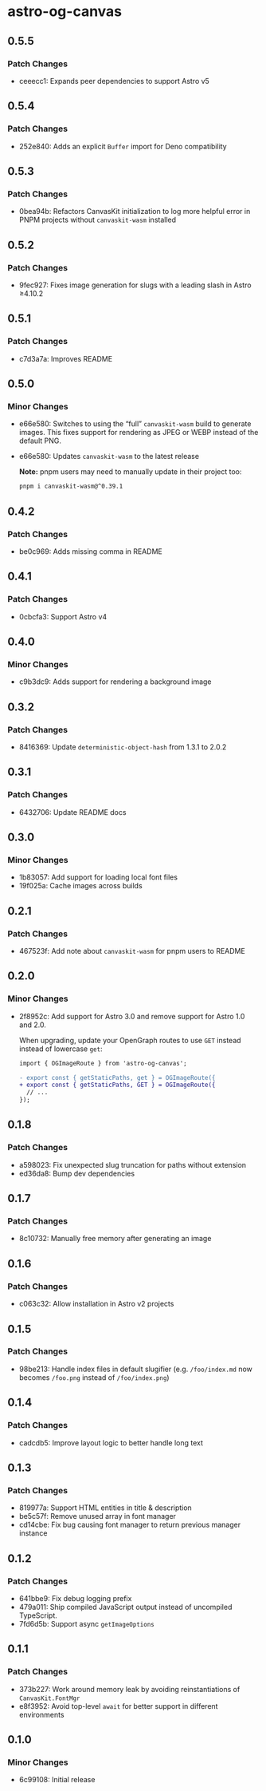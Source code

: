 # astro-og-canvas

## 0.5.5

### Patch Changes

- ceeecc1: Expands peer dependencies to support Astro v5

## 0.5.4

### Patch Changes

- 252e840: Adds an explicit `Buffer` import for Deno compatibility

## 0.5.3

### Patch Changes

- 0bea94b: Refactors CanvasKit initialization to log more helpful error in PNPM projects without `canvaskit-wasm` installed

## 0.5.2

### Patch Changes

- 9fec927: Fixes image generation for slugs with a leading slash in Astro ≥4.10.2

## 0.5.1

### Patch Changes

- c7d3a7a: Improves README

## 0.5.0

### Minor Changes

- e66e580: Switches to using the “full” `canvaskit-wasm` build to generate images. This fixes support for rendering as JPEG or WEBP instead of the default PNG.
- e66e580: Updates `canvaskit-wasm` to the latest release

  **Note:** pnpm users may need to manually update in their project too:

  ```sh
  pnpm i canvaskit-wasm@^0.39.1
  ```

## 0.4.2

### Patch Changes

- be0c969: Adds missing comma in README

## 0.4.1

### Patch Changes

- 0cbcfa3: Support Astro v4

## 0.4.0

### Minor Changes

- c9b3dc9: Adds support for rendering a background image

## 0.3.2

### Patch Changes

- 8416369: Update `deterministic-object-hash` from 1.3.1 to 2.0.2

## 0.3.1

### Patch Changes

- 6432706: Update README docs

## 0.3.0

### Minor Changes

- 1b83057: Add support for loading local font files
- 19f025a: Cache images across builds

## 0.2.1

### Patch Changes

- 467523f: Add note about `canvaskit-wasm` for pnpm users to README

## 0.2.0

### Minor Changes

- 2f8952c: Add support for Astro 3.0 and remove support for Astro 1.0 and 2.0.

  When upgrading, update your OpenGraph routes to use `GET` instead instead of lowercase `get`:

  ```diff
  import { OGImageRoute } from 'astro-og-canvas';

  - export const { getStaticPaths, get } = OGImageRoute({
  + export const { getStaticPaths, GET } = OGImageRoute({
    // ...
  });
  ```

## 0.1.8

### Patch Changes

- a598023: Fix unexpected slug truncation for paths without extension
- ed36da8: Bump dev dependencies

## 0.1.7

### Patch Changes

- 8c10732: Manually free memory after generating an image

## 0.1.6

### Patch Changes

- c063c32: Allow installation in Astro v2 projects

## 0.1.5

### Patch Changes

- 98be213: Handle index files in default slugifier (e.g. `/foo/index.md` now becomes `/foo.png` instead of `/foo/index.png`)

## 0.1.4

### Patch Changes

- cadcdb5: Improve layout logic to better handle long text

## 0.1.3

### Patch Changes

- 819977a: Support HTML entities in title & description
- be5c57f: Remove unused array in font manager
- cd14cbe: Fix bug causing font manager to return previous manager instance

## 0.1.2

### Patch Changes

- 641bbe9: Fix debug logging prefix
- 479a011: Ship compiled JavaScript output instead of uncompiled TypeScript.
- 7fd6d5b: Support async `getImageOptions`

## 0.1.1

### Patch Changes

- 373b227: Work around memory leak by avoiding reinstantiations of `CanvasKit.FontMgr`
- e8f3952: Avoid top-level `await` for better support in different environments

## 0.1.0

### Minor Changes

- 6c99108: Initial release
